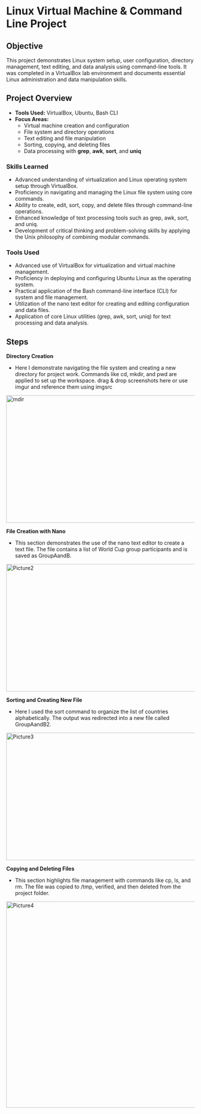 # Linux Virtual Machine & Command Line Project

## Objective
This project demonstrates Linux system setup, user configuration, directory management, text editing, and data analysis using command-line tools.
It was completed in a VirtualBox lab environment and documents essential Linux administration and data manipulation skills.

## Project Overview
- **Tools Used:** VirtualBox, Ubuntu, Bash CLI  
- **Focus Areas:**  
  - Virtual machine creation and configuration  
  - File system and directory operations  
  - Text editing and file manipulation  
  - Sorting, copying, and deleting files  
  - Data processing with **grep**, **awk**, **sort**, and **uniq**  

### Skills Learned
- Advanced understanding of virtualization and Linux operating system setup through VirtualBox.
- Proficiency in navigating and managing the Linux file system using core commands.
- Ability to create, edit, sort, copy, and delete files through command-line operations.
- Enhanced knowledge of text processing tools such as grep, awk, sort, and uniq.
- Development of critical thinking and problem-solving skills by applying the Unix philosophy of combining modular commands.

### Tools Used
- Advanced use of VirtualBox for virtualization and virtual machine management.
- Proficiency in deploying and configuring Ubuntu Linux as the operating system.
- Practical application of the Bash command-line interface (CLI) for system and file management.
- Utilization of the nano text editor for creating and editing configuration and data files.
- Application of core Linux utilities (grep, awk, sort, uniq) for text processing and data analysis.

## Steps

**Directory Creation**
- Here I demonstrate navigating the file system and creating a new directory for project work.
Commands like cd, mkdir, and pwd are applied to set up the workspace.
drag & drop screenshots here or use imgur and reference them using imgsrc
<img width="1404" height="340" alt="mdir" src="https://github.com/user-attachments/assets/7a757a8b-d714-4d5f-9c42-03246d908780" />

**File Creation with Nano**
- This section demonstrates the use of the nano text editor to create a text file.
The file contains a list of World Cup group participants and is saved as GroupAandB.
<img width="1404" height="340" alt="Picture2" src="https://github.com/user-attachments/assets/9066f129-6dd5-495b-ab64-9324b2305a65" />

**Sorting and Creating New File**
- Here I used the sort command to organize the list of countries alphabetically.
The output was redirected into a new file called GroupAandB2.
<img width="1404" height="340" alt="Picture3" src="https://github.com/user-attachments/assets/6c1eb326-2e9c-4a03-aae9-e0f09b7631e0" />


**Copying and Deleting Files**
- This section highlights file management with commands like cp, ls, and rm.
The file was copied to /tmp, verified, and then deleted from the project folder.
<img width="1404" height="550" alt="Picture4" src="https://github.com/user-attachments/assets/e857c96a-7f12-488b-8a87-00436ea55ec7" />





